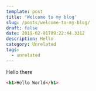 ```yaml
---
template: post
title: 'Welcome to my blog'
slug: /posts/welcome-to-my-blog/
draft: false
date: 2019-02-01T09:22:44.331Z
description: Hello
category: Unrelated
tags:
  - unrelated
---
```

Hello there

```html
<h1>Hello World</h1>
```

<script id="asciicast-233576" src="https://asciinema.org/a/233576.js" async></script>
